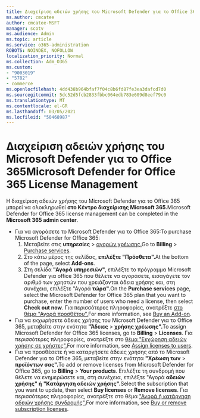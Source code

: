 ```yaml
---
title: Διαχείριση αδειών χρήσης του Microsoft Defender για το Office 365
ms.author: cmcatee
author: cmcatee-MSFT
manager: scotv
ms.audience: Admin
ms.topic: article
ms.service: o365-administration
ROBOTS: NOINDEX, NOFOLLOW
localization_priority: Normal
ms.collection: Adm_O365
ms.custom:
- "9003019"
- "5782"
- commerce
ms.openlocfilehash: 4dd438b964bfaf7f04c8b6fd87fe3ea3dafcd7d0
ms.sourcegitcommit: 5dc52d5fcb2833fbbc064edb783e609d8eef79c0
ms.translationtype: MT
ms.contentlocale: el-GR
ms.lasthandoff: 03/05/2021
ms.locfileid: "50468987"
---
```

# <a name="microsoft-defender-for-office-365-license-management"></a><span data-ttu-id="573c1-102">Διαχείριση αδειών χρήσης του Microsoft Defender για το Office 365</span><span class="sxs-lookup"><span data-stu-id="573c1-102">Microsoft Defender for Office 365 License Management</span></span>

<span data-ttu-id="573c1-103">Η διαχείριση αδειών χρήσης του Microsoft Defender για το Office 365 μπορεί να ολοκληρωθεί **στο Κέντρο διαχείρισης Microsoft 365.**</span><span class="sxs-lookup"><span data-stu-id="573c1-103">Microsoft Defender for Office 365 license management can be completed in the  **Microsoft 365 admin center**.</span></span>

- <span data-ttu-id="573c1-104">Για να αγοράσετε το Microsoft Defender για το Office 365:</span><span class="sxs-lookup"><span data-stu-id="573c1-104">To purchase Microsoft Defender for Office 365:</span></span>
    1. <span data-ttu-id="573c1-105">Μεταβείτε στις **υπηρεσίες**  >  [αγορών χρέωσης.](https://go.microsoft.com/fwlink/p/?linkid=868433)</span><span class="sxs-lookup"><span data-stu-id="573c1-105">Go to **Billing** > [Purchase services](https://go.microsoft.com/fwlink/p/?linkid=868433).</span></span>
    2. <span data-ttu-id="573c1-106">Στο κάτω μέρος της σελίδας, **επιλέξτε "Πρόσθετα".**</span><span class="sxs-lookup"><span data-stu-id="573c1-106">At the bottom of the page, select **Add-ons**.</span></span>
    3. <span data-ttu-id="573c1-107">Στη σελίδα **"Αγορά υπηρεσιών",** επιλέξτε το πρόγραμμα Microsoft Defender για office 365 που θέλετε να αγοράσετε, εισαγάγετε τον αριθμό των χρηστών που χρειάζονται άδεια χρήσης και, στη συνέχεια, επιλέξτε "Αγορά **τώρα".**</span><span class="sxs-lookup"><span data-stu-id="573c1-107">On the **Purchase services** page, select the Microsoft Defender for Office 365 plan that you want to purchase, enter the number of users who need a license, then select **Check out now**.</span></span> <span data-ttu-id="573c1-108">Για περισσότερες πληροφορίες, ανατρέξτε [στο θέμα "Αγορά προσθέτου".](https://docs.microsoft.com/microsoft-365/commerce/buy-or-edit-an-add-on)</span><span class="sxs-lookup"><span data-stu-id="573c1-108">For more information, see [Buy an Add-on](https://docs.microsoft.com/microsoft-365/commerce/buy-or-edit-an-add-on).</span></span>
- <span data-ttu-id="573c1-109">Για να εκχωρήσετε άδειες χρήσης του Microsoft Defender για το Office 365, μεταβείτε στην ενότητα **"Άδειες**  >  **χρήσης χρέωσης".**</span><span class="sxs-lookup"><span data-stu-id="573c1-109">To assign Microsoft Defender for Office 365 licenses, go to **Billing** > **Licenses**.</span></span> <span data-ttu-id="573c1-110">Για περισσότερες πληροφορίες, ανατρέξτε στο [θέμα "Εκχώρηση αδειών χρήσης σε χρήστες".](https://docs.microsoft.com/microsoft-365/admin/manage/assign-licenses-to-users)</span><span class="sxs-lookup"><span data-stu-id="573c1-110">For more information, see [Assign licenses to users](https://docs.microsoft.com/microsoft-365/admin/manage/assign-licenses-to-users).</span></span>
- <span data-ttu-id="573c1-111">Για να προσθέσετε ή να καταργήσετε άδειες χρήσης από το Microsoft Defender για το Office 365, μεταβείτε στην ενότητα **"Χρέωση των**  >  **προϊόντων σας".**</span><span class="sxs-lookup"><span data-stu-id="573c1-111">To add or remove licenses from Microsoft Defender for Office 365, go to **Billing** > **Your products**.</span></span> <span data-ttu-id="573c1-112">Επιλέξτε τη συνδρομή που θέλετε να ενημερώσετε και, στη συνέχεια, επιλέξτε "Αγορά **αδειών χρήσης" ή** **"Κατάργηση αδειών χρήσης".**</span><span class="sxs-lookup"><span data-stu-id="573c1-112">Select the subscription that you want to update, then select **Buy licenses** or **Remove licenses**.</span></span> <span data-ttu-id="573c1-113">Για περισσότερες πληροφορίες, ανατρέξτε στο θέμα ["Αγορά ή κατάργηση αδειών χρήσης συνδρομής".](https://docs.microsoft.com/microsoft-365/commerce/licenses/buy-licenses)</span><span class="sxs-lookup"><span data-stu-id="573c1-113">For more information, see [Buy or remove subscription licenses](https://docs.microsoft.com/microsoft-365/commerce/licenses/buy-licenses).</span></span>